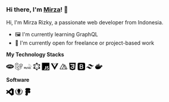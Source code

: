 ### Hi there, I'm [Mirza](https://mirzarizky.me)! 👋

Hi, I'm Mirza Rizky, a passionate web developer from Indonesia.
- 🖼 I'm currently learning GraphQL
- 🤝 I'm currently open for freelance or project-based work

**My Technology Stacks**

<code><img height="20" sty src="docs/assets/php.svg"></code>
<code><img height="20" src="docs/assets/laravel.svg"></code>
<code><img height="20" src="docs/assets/mysql.svg"></code>
<code><img height="20" src="docs/assets/graphql.svg"></code>
<code><img height="20" src="docs/assets/javascript.svg"></code>
<code><img height="20" src="docs/assets/vue-dot-js.svg"></code>
<code><img height="20" src="docs/assets/nuxt-dot-js.svg"></code>
<code><img height="20" src="docs/assets/css3.svg"></code>
<code><img height="20" src="docs/assets/bootstrap.svg"></code>
<code><img height="20" src="docs/assets/tailwindcss.svg"></code>
<code><img height="20" src="docs/assets/docker.svg"></code>

**Software**

<code><img height="20" src="docs/assets/visualstudiocode.svg"></code>
<code><img height="20" src="docs/assets/gitkraken.svg"></code>
<code><img height="20" src="docs/assets/figma.svg"></code>


